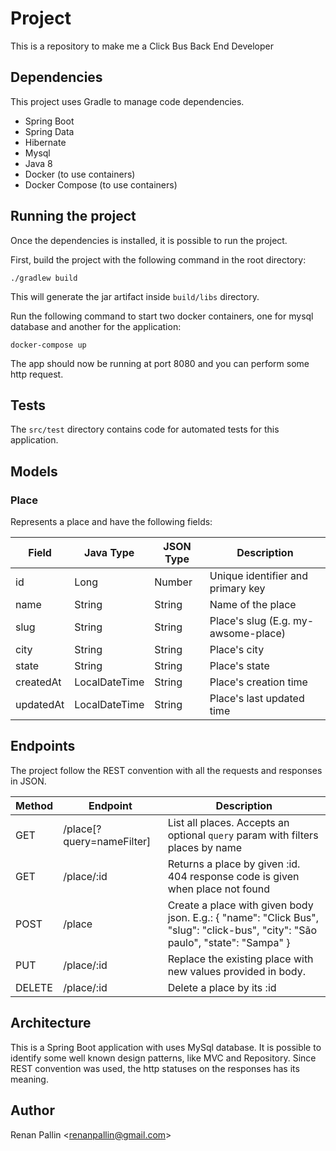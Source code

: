 # Project
This is a repository to make me a Click Bus Back End Developer

## Dependencies
This project uses Gradle to manage code dependencies.
 - Spring Boot
 - Spring Data
 - Hibernate
 - Mysql
 - Java 8
 - Docker (to use containers)
 - Docker Compose (to use containers)

## Running the project
Once the dependencies is installed, it is possible to run the project.

First, build the project with the following command in the root directory:

`./gradlew build`

This will generate the jar artifact inside `build/libs` directory.

Run the following command to start two docker containers, one for mysql database and another for the application:

`docker-compose up` 

The app should now be running at port 8080 and you can perform some http request.

## Tests 
The `src/test` directory contains code for automated tests for this application. 

## Models
### Place
Represents a place and have the following fields:

| Field     | Java Type     | JSON Type | Description                         |
|-----------|---------------|-----------|-------------------------------------|
| id        | Long          | Number    | Unique identifier and primary key   |
| name      | String        | String    | Name of the place                   |
| slug      | String        | String    | Place's slug (E.g. my-awsome-place) |
| city      | String        | String    | Place's city                        |
| state     | String        | String    | Place's state                       |
| createdAt | LocalDateTime | String    | Place's creation time               |
| updatedAt | LocalDateTime | String    | Place's last updated time           |

## Endpoints
The project follow the REST convention with all the requests and responses in JSON.

| Method    | Endpoint                  | Description                                                                                                                                    |
|-----------|---------------------------|------------------------------------------------------------------------------------------------------------------------------------------------|
| GET       | /place[?query=nameFilter] | List all places. Accepts an optional `query` param with filters places by name                                                                 |
| GET       | /place/:id                | Returns a place by given :id. 404 response code is given when place not found                                                                  |
| POST      | /place                    | Create a place with given body json. E.g.: {     "name": "Click Bus",     "slug": "click-bus",     "city": "São paulo",     "state": "Sampa" } |
| PUT       | /place/:id                | Replace the existing place with new values provided in body.                                                                                   |
| DELETE    | /place/:id                | Delete a place by its :id                                                                                                                      |

## Architecture
This is a Spring Boot application with uses MySql database.
It is possible to identify some well known design patterns, like MVC and Repository.
Since REST convention was used, the http statuses on the responses has its meaning.

## Author
Renan Pallin \<renanpallin@gmail.com\>

